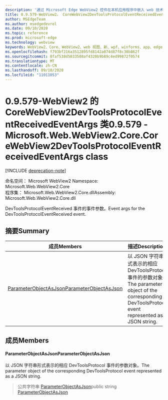 ```yaml
---
description: '通过 Microsoft Edge WebView2 控件在本机应用程序中嵌入 web 技术 (HTML、CSS 和 JavaScript) '
title: 0.9.579-WebView2。 CoreWebView2DevToolsProtocolEventReceivedEventArgs
author: MSEdgeTeam
ms.author: msedgedevrel
ms.date: 09/10/2020
ms.topic: reference
ms.prod: microsoft-edge
ms.technology: webview
keywords: WebView2、Core、WebView2、web 视图、新、wpf、winforms、app、edge、CoreWebView2、CoreWebView2Controller、浏览器控件、边缘 html、、浏览器控件、边缘 html、WebView2
ms.openlocfilehash: f793bf216a3512895fd8142a074d87f8c30b862f
ms.sourcegitcommit: 0faf538d5033508af4320b9b89c4ed99872f0574
ms.translationtype: MT
ms.contentlocale: zh-CN
ms.lasthandoff: 09/10/2020
ms.locfileid: "11011053"
---
```

# <span data-ttu-id="e326a-104">0.9.579-WebView2 的 CoreWebView2DevToolsProtocolEventReceivedEventArgs 类</span><span class="sxs-lookup"><span data-stu-id="e326a-104">0.9.579 - Microsoft.Web.WebView2.Core.CoreWebView2DevToolsProtocolEventReceivedEventArgs class</span></span> 

[!INCLUDE [deprecation-note](../../includes/deprecation-note.md)]

<span data-ttu-id="e326a-105">命名空间： Microsoft WebView2 </span><span class="sxs-lookup"><span data-stu-id="e326a-105">Namespace: Microsoft.Web.WebView2.Core</span></span>\
<span data-ttu-id="e326a-106">程序集： Microsoft.Web.WebView2.Core.dll</span><span class="sxs-lookup"><span data-stu-id="e326a-106">Assembly: Microsoft.Web.WebView2.Core.dll</span></span>

<span data-ttu-id="e326a-107">DevToolsProtocolEventReceived 事件的事件参数。</span><span class="sxs-lookup"><span data-stu-id="e326a-107">Event args for the DevToolsProtocolEventReceived event.</span></span>

## <span data-ttu-id="e326a-108">摘要</span><span class="sxs-lookup"><span data-stu-id="e326a-108">Summary</span></span>

 <span data-ttu-id="e326a-109">成员</span><span class="sxs-lookup"><span data-stu-id="e326a-109">Members</span></span>                        | <span data-ttu-id="e326a-110">描述</span><span class="sxs-lookup"><span data-stu-id="e326a-110">Descriptions</span></span>
--------------------------------|---------------------------------------------
[<span data-ttu-id="e326a-111">ParameterObjectAsJson</span><span class="sxs-lookup"><span data-stu-id="e326a-111">ParameterObjectAsJson</span></span>](#parameterobjectasjson) | <span data-ttu-id="e326a-112">以 JSON 字符串形式表示的相应 DevToolsProtocol 事件的参数对象。</span><span class="sxs-lookup"><span data-stu-id="e326a-112">The parameter object of the corresponding DevToolsProtocol event represented as a JSON string.</span></span>

## <span data-ttu-id="e326a-113">成员</span><span class="sxs-lookup"><span data-stu-id="e326a-113">Members</span></span>

#### <span data-ttu-id="e326a-114">ParameterObjectAsJson</span><span class="sxs-lookup"><span data-stu-id="e326a-114">ParameterObjectAsJson</span></span> 

<span data-ttu-id="e326a-115">以 JSON 字符串形式表示的相应 DevToolsProtocol 事件的参数对象。</span><span class="sxs-lookup"><span data-stu-id="e326a-115">The parameter object of the corresponding DevToolsProtocol event represented as a JSON string.</span></span>

> <span data-ttu-id="e326a-116">公共字符串 [ParameterObjectAsJson](#parameterobjectasjson)</span><span class="sxs-lookup"><span data-stu-id="e326a-116">public string [ParameterObjectAsJson](#parameterobjectasjson)</span></span>

